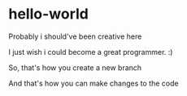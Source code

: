 # hello-world
Probably i should've been creative here

I just wish i could become a great programmer. :)

So, that's how you create a new branch 

And that's how you can make changes to the code
